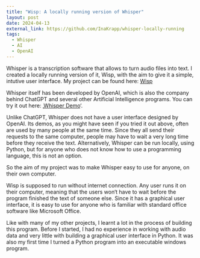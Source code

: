 ```yaml
---
title: "Wisp: A locally running version of Whisper"
layout: post
date: 2024-04-13
external_link: https://github.com/InaKrapp/whisper-locally-running
tags:
  - Whisper
  - AI
  - OpenAI
---
```

Whisper is a transcription software that allows to turn audio files into text. I created a
 locally running version of it, Wisp, with the aim to give it a simple, intutive user interface. My project can be found here: [Wisp](https://github.com/InaKrapp/whisper-locally-running)

Whisper itself has been developed by OpenAI, which is also the company behind ChatGPT and several other Artificial Intelligence programs. 
You can try it out here: ‚[Whisper Demo](https://huggingface.co/openai/whisper-large-v3)‘.

Unlike ChatGPT, Whisper does not have a user interface designed by OpenAI. Its demos, as you might have seen if you tried it out above, often are used by many people at the same time. Since they all send their requests to the same computer, people may have to wait a very long time before they receive the text. Alternatively, Whisper can be run locally, using Python, but for anyone who does not know how to use a programming language, this is not an option.

So the aim of my project was to make Whisper easy to use for anyone, on their own computer.

 Wisp is supposed to run without internet connection. Any user runs it on their computer, meaning that the users won‘t have to wait before the program finished the text of someone else. Since it has a graphical user interface, it is easy to use for anyone who is familiar with standard office software like Microsoft Office. 

Like with many of my other projects, I learnt a lot in the process of building this program. Before I started, I had no experience in working with audio data and very little with building a graphical user interface in Python. It was also my first time I turned a Python program into an executable windows program.
